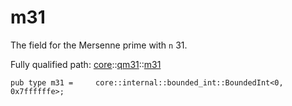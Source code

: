 # m31

The field for the Mersenne prime with `n` 31.

Fully qualified path: [core](./core.md)::[qm31](./core-qm31.md)::[m31](./core-qm31-m31.md)

<pre><code class="language-cairo">pub type m31 =     core::internal::bounded_int::BoundedInt&lt;0, 0x7ffffffe&gt;;</code></pre>

